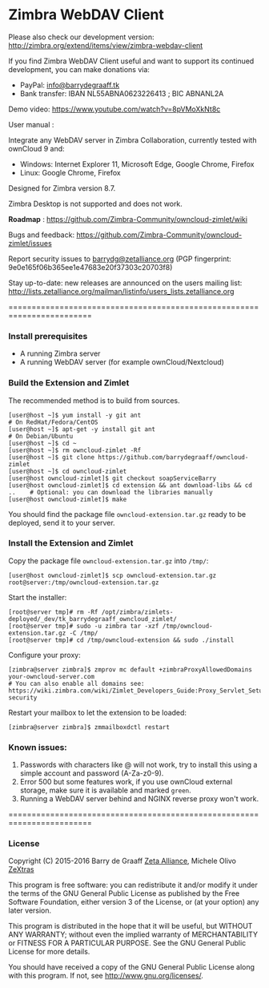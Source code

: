 Zimbra WebDAV Client
==========

Please also check our development version: http://zimbra.org/extend/items/view/zimbra-webdav-client

If you find Zimbra WebDAV Client useful and want to support its continued development, you can make donations via:
- PayPal: info@barrydegraaff.tk
- Bank transfer: IBAN NL55ABNA0623226413 ; BIC ABNANL2A

Demo video: https://www.youtube.com/watch?v=8pVMoXkNt8c

User manual : 

Integrate any WebDAV server in Zimbra Collaboration, currently tested with ownCloud 9 and:
- Windows: Internet Explorer 11, Microsoft Edge, Google Chrome, Firefox
- Linux: Google Chrome, Firefox

Designed for Zimbra version 8.7.

Zimbra Desktop is not supported and does not work.

**Roadmap** : https://github.com/Zimbra-Community/owncloud-zimlet/wiki

Bugs and feedback: https://github.com/Zimbra-Community/owncloud-zimlet/issues

Report security issues to barrydg@zetalliance.org (PGP fingerprint: 9e0e165f06b365ee1e47683e20f37303c20703f8)

Stay up-to-date: new releases are announced on the users mailing list: http://lists.zetalliance.org/mailman/listinfo/users_lists.zetalliance.org

========================================================================

### Install prerequisites
  - A running Zimbra server
  - A running WebDAV server (for example ownCloud/Nextcloud)

### Build the Extension and Zimlet
The recommended method is to build from sources.

    [user@host ~]$ yum install -y git ant                                      # On RedHat/Fedora/CentOS
    [user@host ~]$ apt-get -y install git ant                                  # On Debian/Ubuntu
    [user@host ~]$ cd ~
    [user@host ~]$ rm owncloud-zimlet -Rf
    [user@host ~]$ git clone https://github.com/barrydegraaff/owncloud-zimlet
    [user@host ~]$ cd owncloud-zimlet
    [user@host owncloud-zimlet]$ git checkout soapServiceBarry
    [user@host owncloud-zimlet]$ cd extension && ant download-libs && cd ..    # Optional: you can download the libraries manually
    [user@host owncloud-zimlet]$ make

You should find the package file `owncloud-extension.tar.gz` ready to be deployed, send it to your server.

### Install the Extension and Zimlet
Copy the package file `owncloud-extension.tar.gz` into `/tmp/`:

    [user@host owncloud-zimlet]$ scp owncloud-extension.tar.gz root@server:/tmp/owncloud-extension.tar.gz
    
Start the installer:
    
    [root@server tmp]# rm -Rf /opt/zimbra/zimlets-deployed/_dev/tk_barrydegraaff_owncloud_zimlet/
    [root@server tmp]# sudo -u zimbra tar -xzf /tmp/owncloud-extension.tar.gz -C /tmp/
    [root@server tmp]# cd /tmp/owncloud-extension && sudo ./install

Configure your proxy:

	[zimbra@server zimbra]$ zmprov mc default +zimbraProxyAllowedDomains your-owncloud-server.com
    # You can also enable all domains see: https://wiki.zimbra.com/wiki/Zimlet_Developers_Guide:Proxy_Servlet_Setup security  
     
Restart your mailbox to let the extension to be loaded:

	[zimbra@server zimbra]$ zmmailboxdctl restart

### Known issues:

1. Passwords with characters like @ will not work, try to install this using a simple account and password (A-Za-z0-9).
2. Error 500 but some features work, if you use ownCloud external storage, make sure it is available and marked `green`.
3. Running a WebDAV server behind and NGINX reverse proxy won't work.

========================================================================

### License

Copyright (C) 2015-2016  Barry de Graaff [Zeta Alliance](http://www.zetalliance.org/), Michele Olivo [ZeXtras](https://www.zextras.com/)

This program is free software: you can redistribute it and/or modify
it under the terms of the GNU General Public License as published by
the Free Software Foundation, either version 3 of the License, or
(at your option) any later version.

This program is distributed in the hope that it will be useful,
but WITHOUT ANY WARRANTY; without even the implied warranty of
MERCHANTABILITY or FITNESS FOR A PARTICULAR PURPOSE.  See the
GNU General Public License for more details.

You should have received a copy of the GNU General Public License
along with this program.  If not, see http://www.gnu.org/licenses/.
